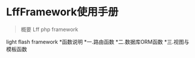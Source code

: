 LffFramework使用手册
===

>概要
Lff php framework

light flash framework
*函数说明
	*一.路由函数
	*二.数据库ORM函数
	*三.视图与模板函数
